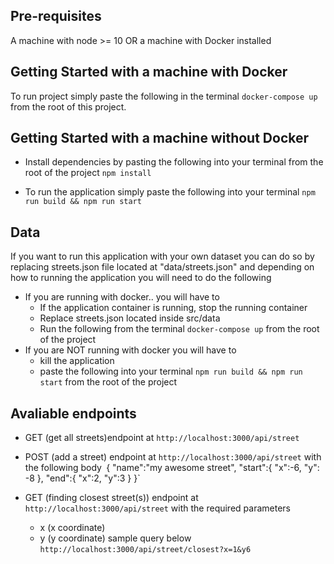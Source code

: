 ## Pre-requisites
  A machine with node >= 10 OR a machine with Docker installed 
## Getting Started with a machine with Docker

To run project simply paste the following in the terminal `docker-compose up` from the root of this project.


## Getting Started with a machine without Docker
   - Install dependencies by pasting the following into your terminal from the root of the project  `npm install`

   - To run the application simply paste the following into your terminal `npm run build && npm run start`

## Data

If you want to run this application with your own dataset you can do so by replacing streets.json file located at "data/streets.json" and depending on how to running the application you will need to do the following
 - If you are running with docker.. you will have to
	- If the application container is running, stop the running container
	- Replace streets.json located inside src/data
	- Run the following from the terminal `docker-compose up` from the root of the project
 - If you are NOT running with docker you will have to
	- kill the application
	- paste the following into your terminal `npm run build && npm run start` from the root of the project


## Avaliable endpoints

- GET (get all streets)endpoint at `http://localhost:3000/api/street`

- POST (add a street) endpoint at `http://localhost:3000/api/street` 
   with the following body`
 `{
	"name":"my awesome street",
	"start":{
		"x":-6,
		"y": -8
	},
	"end":{
		"x":2,
		"y":3
	}
   }`

- GET (finding closest street(s)) endpoint at `http://localhost:3000/api/street` with the required parameters
	- x (x coordinate)
	- y (y coordinate)
sample query below
 `http://localhost:3000/api/street/closest?x=1&y6`
